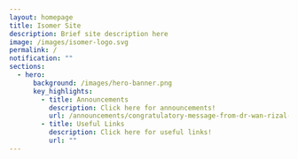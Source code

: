 ```yaml
---
layout: homepage
title: Isomer Site
description: Brief site description here
image: /images/isomer-logo.svg
permalink: /
notification: ""
sections:
  - hero:
      background: /images/hero-banner.png
      key_highlights:
        - title: Announcements
          description: Click here for announcements!
          url: /announcements/congratulatory-message-from-dr-wan-rizal-adviser-to-jalan-besar-grc-gros
        - title: Useful Links
          description: Click here for useful links!
          url: ""
---
```

